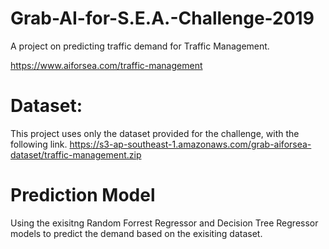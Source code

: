 # Grab-AI-for-S.E.A.-Challenge-2019
A project on predicting traffic demand for Traffic Management.

https://www.aiforsea.com/traffic-management

# Dataset:
This project uses only the dataset provided for the challenge, with the following link.
https://s3-ap-southeast-1.amazonaws.com/grab-aiforsea-dataset/traffic-management.zip

# Prediction Model
Using the exisitng Random Forrest Regressor and Decision Tree Regressor models to predict the demand based on the exisiting dataset.
